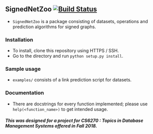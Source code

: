 ## SignedNetZoo [![Build Status](https://travis-ci.org/vishwakftw/SignedNetZoo.svg?branch=master)](https://travis-ci.org/vishwakftw/SignedNetZoo)

+ `SignedNetZoo` is a package consisting of datasets, operations and prediction algorithms for signed graphs.

### Installation

+ To install, clone this repository using HTTPS / SSH.
+ Go to the directory and run `python setup.py install`.

### Sample usage

+ `examples/` consists of a link prediction script for datasets.

### Documentation

+ There are docstrings for every function implemented; please use `help(<function_name>)` to get intended
  usage.

##### This was designed for a project for CS6270 : Topics in Database Management Systems offered in Fall 2018.
